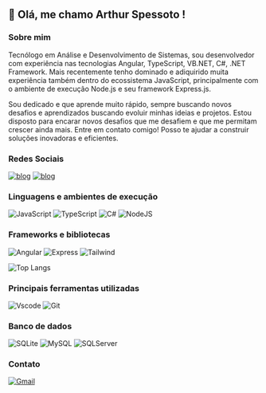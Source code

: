 ## 🚀 Olá, me chamo Arthur Spessoto !

### Sobre mim
Tecnólogo em Análise e Desenvolvimento de Sistemas, sou desenvolvedor com experiência nas tecnologias Angular, TypeScript, VB.NET, C#, .NET Framework. Mais recentemente tenho dominado e adiquirido muita experiência também dentro do ecossistema JavaScript, principalmente com o ambiente de execução Node.js e seu framework Express.js. 


Sou dedicado e que aprende muito rápido, sempre buscando novos desafios e aprendizados buscando evoluir minhas ideias e projetos. Estou disposto para encarar novos desafios que me desafiem e que me permitam crescer ainda mais. Entre em contato comigo! Posso te ajudar a construir soluções inovadoras e eficientes.

### Redes Sociais
[![blog](https://img.shields.io/badge/Instagram-E4405F?style=for-the-badge&logo=instagram&logoColor=white)](https://www.instagram.com/arthur_spessoto/)
[![blog](https://img.shields.io/badge/LinkedIn-0077B5?style=for-the-badge&logo=linkedin&logoColor=white)](https://www.linkedin.com/in/artspessoto/)

### Linguagens e ambientes de execução
![JavaScript](https://img.shields.io/badge/javascript-%23323330.svg?style=for-the-badge&logo=javascript&logoColor=%23F7DF1E)
![TypeScript](https://img.shields.io/badge/TypeScript-007ACC?style=for-the-badge&logo=typescript&logoColor=white)
![C#](https://img.shields.io/badge/C%23-239120?style=for-the-badge&logo=c-sharp&logoColor=white)
![NodeJS](https://img.shields.io/badge/node.js-6DA55F?style=for-the-badge&logo=node.js&logoColor=white)

### Frameworks e bibliotecas
![Angular](https://img.shields.io/badge/Angular-DD0031?style=for-the-badge&logo=angular&logoColor=white)
![Express](https://img.shields.io/badge/express.js-%23404d59.svg?style=for-the-badge&logo=express&logoColor=%2361DAFB)
![Tailwind](https://img.shields.io/badge/tailwindcss-%2338B2AC.svg?style=for-the-badge&logo=tailwind-css&logoColor=white)

![Top Langs](https://github-readme-stats.vercel.app/api/top-langs/?username=Artspessoto&layout=compact)

### Principais ferramentas utilizadas
![Vscode](https://img.shields.io/badge/Vscode-007ACC?style=for-the-badge&logo=visual-studio-code&logoColor=white)
![Git](https://img.shields.io/badge/GIT-E44C30?style=for-the-badge&logo=git&logoColor=white)

### Banco de dados 
![SQLite](https://img.shields.io/badge/sqlite-%2307405e.svg?style=for-the-badge&logo=sqlite&logoColor=white)
![MySQL](https://img.shields.io/badge/MySQL-00000F?style=for-the-badge&logo=mysql&logoColor=white)
![SQLServer](https://img.shields.io/badge/Microsoft_SQL_Server-CC2927?logo=microsoft-sql-server&logoColor=white&style=for-the-badge)

### Contato
[![Gmail](https://img.shields.io/badge/Gmail-333333?style=for-the-badge&logo=gmail&logoColor=red)](mailto:artspessoto@gmail.com)

